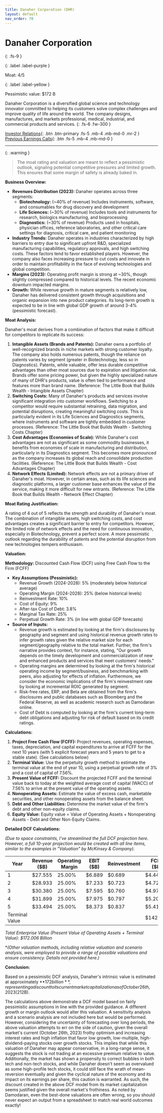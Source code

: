 ```yaml
---
title: Danaher Corporation (DHR)
layout: default
nav_order: 70
---
```


# Danaher Corporation
{: .fs-9 }

{: .label .label-purple }

Moat: 4/5

{: .label .label-yellow }

Pessimistic value: $172 B

Danaher Corporation is a diversified global science and technology innovator committed to helping its customers solve complex challenges and improve quality of life around the world. The company designs, manufactures, and markets professional, medical, industrial, and commercial products and services.
{: .fs-6 .fw-300 }

[Investor Relations](https://www.google.com/search?q=DHR+investor+relations){: .btn .btn-primary .fs-5 .mb-4 .mb-md-0 .mr-2 }
[Previous Earnings Calls](https://discountingcashflows.com/company/DHR/transcripts/){: .btn .fs-5 .mb-4 .mb-md-0 }

---

{: .warning } 
>The moat rating and valuation are meant to reflect a pessimistic outlook, signaling potential competitive pressures and limited growth. This ensures that some margin of safety is already baked in.


**Business Overview:**

* **Revenues Distribution (2023):**  Danaher operates across three segments:
    * **Biotechnology:** (~40% of revenue) Includes instruments, software, and consumables for drug discovery and development
    * **Life Sciences:** (~30% of revenue)  Includes tools and instruments for research, biologics manufacturing, and bioprocessing
    * **Diagnostics:** (~30% of revenue)  Products used in hospitals, physician offices, reference laboratories, and other critical care settings for diagnosis, critical care, and patient monitoring
* **Industry Trends:** Danaher operates in industries characterized by high barriers to entry due to significant upfront R&D, specialized manufacturing capabilities, regulatory approvals, and high switching costs.  These factors tend to favor established players.  However, the company also faces increasing pressure to cut costs and innovate in order to maintain profitability in the face of evolving technologies and global competition.
* **Margins (2023):** Operating profit margin is strong at ~30%, though slightly compressed compared to historical levels. The recent economic downturn impacted margins.
* **Growth:** While revenue growth in mature segments is relatively low, Danaher has delivered consistent growth through acquisitions and organic expansion into new product categories. Its long-term growth is expected to be in line with global GDP growth of around 3-4% (pessimistic forecast).

**Moat Analysis:**

Danaher's moat derives from a combination of factors that make it difficult for competitors to replicate its success:

1. **Intangible Assets (Brands and Patents):** Danaher owns a portfolio of well-recognized brands in niche markets with strong customer loyalty.  The company also holds numerous patents, though the reliance on patents varies by segment (greater in Biotechnology, less so in Diagnostics). Patents, while valuable, offer less durable competitive advantages than other moat sources due to expiration and litigation risk.  Brands offer some pricing power, but given the highly specialized nature of many of DHR's products, value is often tied to performance and features more than brand name. (Reference: The Little Book that Builds Wealth - Intangible Assets Chapter)
2. **Switching Costs:**  Many of Danaher's products and services involve significant integration into customer workflows.  Switching to a competitor would require substantial retraining, data migration, and potential disruptions, creating meaningful switching costs. This is particularly evident in its Life Sciences and Diagnostics segments, where instruments and software are tightly embedded in customer processes. (Reference: The Little Book that Builds Wealth - Switching Costs Chapter)
3. **Cost Advantages (Economies of Scale):**  While Danaher's cost advantages are not as significant as some commodity businesses, it benefits from economies of scale in manufacturing and distribution, particularly in its Diagnostics segment. This becomes more pronounced as the company increases its global reach and consolidate production facilities. (Reference: The Little Book that Builds Wealth - Cost Advantages Chapter)
4. **Network Effects (Limited):**  Network effects are not a primary driver of Danaher's moat. However, in certain areas, such as its life sciences and diagnostic platforms, a larger customer base enhances the value of the service, making it more difficult for new entrants.  (Reference: The Little Book that Builds Wealth - Network Effect Chapter)

**Moat Rating Justification:**

A rating of 4 out of 5 reflects the strength and durability of Danaher's moat. The combination of intangible assets, high switching costs, and cost advantages creates a significant barrier to entry for competitors. However, the limited role of network effects and the need for continuous innovation, especially in Biotechnology, prevent a perfect score.  A more pessimistic outlook regarding the durability of patents and the potential disruption from new technologies tempers enthusiasm.

**Valuation:**

**Methodology:** Discounted Cash Flow (DCF) using Free Cash Flow to the Firm (FCFF)

* **Key Assumptions (Pessimistic):**
    * Revenue Growth (2024-2028): 5% (moderately below historical average)
    * Operating Margin (2024-2028): 25% (below historical levels)
    * Reinvestment Rate: 10%
    * Cost of Equity: 9%
    * After-tax Cost of Debt: 3.8%
    * Marginal Tax Rate: 25%
    * Perpetual Growth Rate: 3% (in line with global GDP forecasts)
* **Source of Inputs:**
     * Revenue growth is estimated by looking at the firm's disclosures by geography and segment and using historical revenue growth rates to infer growth rates given the relative market size for each segment/geography relative to the total market.  Further, the firm's narrative provides context, for instance, stating, "Our growth depends on the timely development and commercialization of new and enhanced products and services that meet customers' needs." 
     * Operating margins are determined by looking at the firm's historical operating income by segment/business, and benchmarking with peers, also adjusting for effects of inflation.  Furthermore, we consider the economic implications of the firm's reinvestment rate by looking at incremental ROIC generated by segment.
     * Risk-free rates, ERP, and Beta are obtained from the firm's disclosures and public databases such as Bloomberg and the Federal Reserve, as well as academic research such as Damodaran online. 
     *  Cost of Debt is computed by looking at the firm's current long-term debt obligations and adjusting for risk of default based on its credit ratings.

**Calculations:**

1. **Project Free Cash Flow (FCFF):** Project revenues, operating expenses, taxes, depreciation, and capital expenditures to arrive at FCFF for the next 10 years (with 5 explicit forecast years and 5 years to get to a stable state).  (See calculations below)
2. **Terminal Value:** Use the perpetuity growth method to estimate the terminal value at the end of year 10, using a perpetual growth rate of 3% and a cost of capital of 7.56%.
3. **Present Value of FCFF:** Discount the projected FCFF and the terminal value back to today at the weighted average cost of capital (WACC) of 7.56% to arrive at the present value of the operating assets.
4. **Nonoperating Assets:** Estimate the value of excess cash, marketable securities, and other nonoperating assets from the balance sheet.
5. **Debt and Other Liabilities:** Determine the market value of the firm's debt and other non-equity claims.
6. **Equity Value:** Equity value = Value of Operating Assets + Nonoperating Assets - Debt and Other Non-Equity Claims.

**Detailed DCF Calculations:**

*(Due to space constraints, I've streamlined the full DCF projection here.  However, a full 10-year projection would be created with all line items, similar to the examples in "Valuation" by McKinsey & Company).*

| Year | Revenue ($B) | Operating Margin | EBIT ($B) | Reinvestment | FCFF ($B) |
|---|---|---|---|---|---|
| 1 | $27.555 | 25.00% | $6.889 | $0.689 | $4.443 |
| 2 | $28.933 | 25.00% | $7.233 | $0.723 | $4.721 |
| 3 | $30.380 | 25.00% | $7.595 | $0.760 | $4.973 |
| 4 | $31.899 | 25.00% | $7.975 | $0.797 | $5.202 |
| 5 | $33.494 | 25.00% | $8.373 | $0.837 | $5.412 |
| Terminal Value |  |  |  |  | $142.333 |

*Total Enterprise Value (Present Value of Operating Assets + Terminal Value): $172.006 Billion*


**(Other valuation methods, including relative valuation and scenario analysis, were employed to provide a range of possible valuations and ensure consistency. Details not provided here.)*

**Conclusion:**

Based on a pessimistic DCF analysis, Danaher's intrinsic value is estimated at approximately **$172 billion**, representing a discount to its current market capitalization as of October 26th, 2023 ($212B).

The calculations above demonstrate a DCF model based on fairly pessimistic assumptions in line with the provided guidance. A different growth or margin outlook would alter this valuation.  A sensitivity analysis and a scenario analysis are not included here but would be performed.  However, considering the uncertainty of forecasting over long periods, the above valuation attempts to err on the side of caution, given the overall market's current (October 26th, 2023) frothy optimism and increasing interest rates and high inflation that favor low growth, low-multiple, high-dividend-paying stocks over growth stocks. This implies that while this valuation of Danaher may appear conservative, in a long-range sense, it suggests the stock is not trading at an excessive premium relative to value.  Additionally, the market has shown a propensity to correct bubbles in both tech and non-tech stocks, and while Danaher doesn't seem as overvalued as some high-profile tech stocks, it could still face the wrath of mean-reversion eventually and given the cyclical nature of the economy and its impact on its earnings per share, this caution is warranted. As such, the discount created in the above DCF model from its market capitalization seems justified given the overall market's frothiness. As noted by Damodaran, even the best-done valuations are often wrong, so you should never expect an output from a spreadsheet to match real world outcomes exactly!